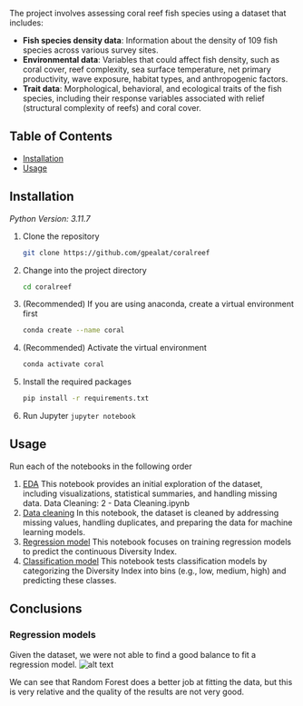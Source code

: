 The project involves assessing coral reef fish species using a dataset that includes:

- **Fish species density data**: Information about the density of 109 fish species across various survey sites.
- **Environmental data**: Variables that could affect fish density, such as coral cover, reef complexity, sea surface temperature, net primary productivity, wave exposure, habitat types, and anthropogenic factors.
- **Trait data**: Morphological, behavioral, and ecological traits of the fish species, including their response variables associated with relief (structural complexity of reefs) and coral cover.

## Table of Contents

- [Installation](#installation)
- [Usage](#usage)

## Installation
*Python Version: 3.11.7*
1. Clone the repository
    ```sh
    git clone https://github.com/gpealat/coralreef
    ```
2. Change into the project directory
    ```sh
    cd coralreef
    ```
3. (Recommended) If you are using anaconda, create a virtual environment first
    ```sh
    conda create --name coral
    ```
4. (Recommended) Activate the virtual environment
      ```sh
      conda activate coral
      ```
5. Install the required packages
    ```sh
    pip install -r requirements.txt
    ```
6. Run Jupyter
   ```jupyter notebook```

## Usage

Run each of the notebooks in the following order

1. [EDA](https://github.com/gpealat/coralreef/blob/main/Notebooks/1%20-%20EDA.ipynb)
    This notebook provides an initial exploration of the dataset, including visualizations, statistical summaries, and handling missing data.
    Data Cleaning: 2 - Data Cleaning.ipynb
2. [Data cleaning](https://github.com/gpealat/coralreef/blob/main/Notebooks/2%20-%20Data%20cleaning.ipynb)
    In this notebook, the dataset is cleaned by addressing missing values, handling duplicates, and preparing the data for machine learning models.
3. [Regression model](https://github.com/gpealat/coralreef/blob/main/Notebooks/3%20-%20Regression%20model.ipynb)
    This notebook focuses on training regression models to predict the continuous Diversity Index.
4. [Classification model](https:///)
    This notebook tests classification models by categorizing the Diversity Index into bins (e.g., low, medium, high) and predicting these classes.

## Conclusions

### Regression models
Given the dataset, we were not able to find a good balance to fit a regression model.
![alt text](https://github.com/gpealat/coralreef/blob/main/img/regression.png?raw=true)

We can see that Random Forest does a better job at fitting the data, but this is very relative and the quality of the results are not very good.

